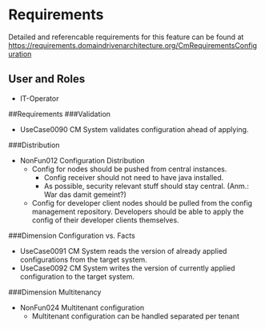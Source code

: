 # Requirements
Detailed and referencable requirements for this feature can be found at https://requirements.domaindrivenarchitecture.org/CmRequirementsConfiguration 

## User and Roles
* IT-Operator

##Requirements
###Validation
* UseCase0090 CM System validates configuration ahead of applying.

###Distribution
* NonFun012 Configuration Distribution
   * Config for nodes should be pushed from central instances.
      * Config receiver should not need to have java installed.
      * As possible, security relevant stuff should stay central. (Anm.: War das damit gemeint?)
   * Config for developer client nodes should be pulled from the config management repository. Developers should be able to apply the config of their developer clients themselves.

###Dimension Configuration vs. Facts
* UseCase0091 CM System reads the version of already applied configurations from the target system.
* UseCase0092 CM System writes the version of currently applied configuration to the target system.

###Dimension Multitenancy
* NonFun024 Multitenant configuration
   * Multitenant configuration can be handled separated per tenant

